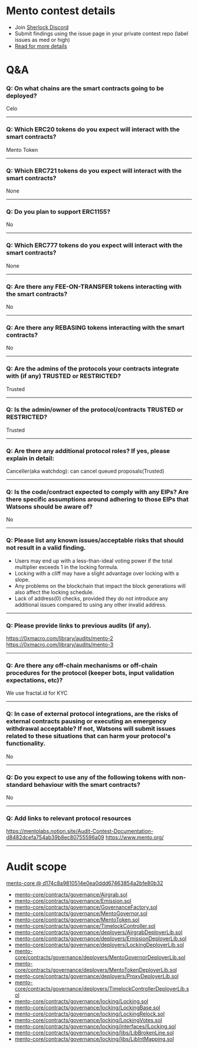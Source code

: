 
# Mento contest details

- Join [Sherlock Discord](https://discord.gg/MABEWyASkp)
- Submit findings using the issue page in your private contest repo (label issues as med or high)
- [Read for more details](https://docs.sherlock.xyz/audits/watsons)

# Q&A

### Q: On what chains are the smart contracts going to be deployed?
Celo
___

### Q: Which ERC20 tokens do you expect will interact with the smart contracts? 
Mento Token
___

### Q: Which ERC721 tokens do you expect will interact with the smart contracts? 
None
___

### Q: Do you plan to support ERC1155?
No
___

### Q: Which ERC777 tokens do you expect will interact with the smart contracts? 
None
___

### Q: Are there any FEE-ON-TRANSFER tokens interacting with the smart contracts?

No
___

### Q: Are there any REBASING tokens interacting with the smart contracts?

No
___

### Q: Are the admins of the protocols your contracts integrate with (if any) TRUSTED or RESTRICTED?
Trusted
___

### Q: Is the admin/owner of the protocol/contracts TRUSTED or RESTRICTED?
Trusted
___

### Q: Are there any additional protocol roles? If yes, please explain in detail:
Canceller(aka watchdog): can cancel queued proposals(Trusted)

___

### Q: Is the code/contract expected to comply with any EIPs? Are there specific assumptions around adhering to those EIPs that Watsons should be aware of?
No
___

### Q: Please list any known issues/acceptable risks that should not result in a valid finding.
- Users may end up with a less-than-ideal voting power if the total multiplier exceeds 1 in the locking formula.
- Locking with a cliff may have a slight advantage over locking with a slope.
- Any problems on the blockchain that impact the block generations will also affect the locking schedule.
- Lack of address(0) checks, provided they do not introduce any additional issues compared to using any other invalid address.
___

### Q: Please provide links to previous audits (if any).
https://0xmacro.com/library/audits/mento-2
https://0xmacro.com/library/audits/mento-3
___

### Q: Are there any off-chain mechanisms or off-chain procedures for the protocol (keeper bots, input validation expectations, etc)?
We use fractal.id for KYC
___

### Q: In case of external protocol integrations, are the risks of external contracts pausing or executing an emergency withdrawal acceptable? If not, Watsons will submit issues related to these situations that can harm your protocol's functionality.
No
___

### Q: Do you expect to use any of the following tokens with non-standard behaviour with the smart contracts?
No
___

### Q: Add links to relevant protocol resources
https://mentolabs.notion.site/Audit-Contest-Documentation-d8482dcefa754ab39b8ec80755596a09
https://www.mento.org/
___



# Audit scope


[mento-core @ d174c8a9810514e0ea0ddd67463854a2bfe80b32](https://github.com/mento-protocol/mento-core/tree/d174c8a9810514e0ea0ddd67463854a2bfe80b32)
- [mento-core/contracts/governance/Airgrab.sol](mento-core/contracts/governance/Airgrab.sol)
- [mento-core/contracts/governance/Emission.sol](mento-core/contracts/governance/Emission.sol)
- [mento-core/contracts/governance/GovernanceFactory.sol](mento-core/contracts/governance/GovernanceFactory.sol)
- [mento-core/contracts/governance/MentoGovernor.sol](mento-core/contracts/governance/MentoGovernor.sol)
- [mento-core/contracts/governance/MentoToken.sol](mento-core/contracts/governance/MentoToken.sol)
- [mento-core/contracts/governance/TimelockController.sol](mento-core/contracts/governance/TimelockController.sol)
- [mento-core/contracts/governance/deployers/AirgrabDeployerLib.sol](mento-core/contracts/governance/deployers/AirgrabDeployerLib.sol)
- [mento-core/contracts/governance/deployers/EmissionDeployerLib.sol](mento-core/contracts/governance/deployers/EmissionDeployerLib.sol)
- [mento-core/contracts/governance/deployers/LockingDeployerLib.sol](mento-core/contracts/governance/deployers/LockingDeployerLib.sol)
- [mento-core/contracts/governance/deployers/MentoGovernorDeployerLib.sol](mento-core/contracts/governance/deployers/MentoGovernorDeployerLib.sol)
- [mento-core/contracts/governance/deployers/MentoTokenDeployerLib.sol](mento-core/contracts/governance/deployers/MentoTokenDeployerLib.sol)
- [mento-core/contracts/governance/deployers/ProxyDeployerLib.sol](mento-core/contracts/governance/deployers/ProxyDeployerLib.sol)
- [mento-core/contracts/governance/deployers/TimelockControllerDeployerLib.sol](mento-core/contracts/governance/deployers/TimelockControllerDeployerLib.sol)
- [mento-core/contracts/governance/locking/Locking.sol](mento-core/contracts/governance/locking/Locking.sol)
- [mento-core/contracts/governance/locking/LockingBase.sol](mento-core/contracts/governance/locking/LockingBase.sol)
- [mento-core/contracts/governance/locking/LockingRelock.sol](mento-core/contracts/governance/locking/LockingRelock.sol)
- [mento-core/contracts/governance/locking/LockingVotes.sol](mento-core/contracts/governance/locking/LockingVotes.sol)
- [mento-core/contracts/governance/locking/interfaces/ILocking.sol](mento-core/contracts/governance/locking/interfaces/ILocking.sol)
- [mento-core/contracts/governance/locking/libs/LibBrokenLine.sol](mento-core/contracts/governance/locking/libs/LibBrokenLine.sol)
- [mento-core/contracts/governance/locking/libs/LibIntMapping.sol](mento-core/contracts/governance/locking/libs/LibIntMapping.sol)

